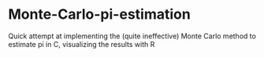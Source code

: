 # Monte-Carlo-pi-estimation
Quick attempt at implementing the (quite ineffective) Monte Carlo method to estimate pi in C, visualizing the results with R
